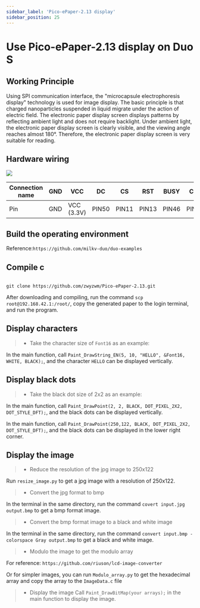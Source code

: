 ```yaml
---
sidebar_label: 'Pico-ePaper-2.13 display'
sidebar_position: 25
---
```


# Use Pico-ePaper-2.13 display on Duo S

## Working Principle

Using SPI communication interface, the "microcapsule electrophoresis display" technology is used for image display. The basic principle is that charged nanoparticles suspended in liquid migrate under the action of electric field. The electronic paper display screen displays patterns by reflecting ambient light and does not require backlight. Under ambient light, the electronic paper display screen is clearly visible, and the viewing angle reaches almost 180°. Therefore, the electronic paper display screen is very suitable for reading.

## Hardware wiring

<Image src='/docs/duo/duos/Accessories/Pico-ePaper1-2.13.webp' maxWidth='50%' align='center' />

| Connection name | GND | VCC | DC | CS | RST | BUSY | CLK | DIN |
|----------|-----|------------|-----|-----|-----|------|------|------|
| Pin | GND | VCC (3.3V) | PIN50 | PIN11 | PIN13 | PIN46 | PIN23 | PIN19 |

## Build the operating environment

Reference:` https://github.com/milkv-duo/duo-examples `

## Compile c

```

git clone https://github.com/zwyzwm/Pico-ePaper-2.13.git

```

After downloading and compiling, run the command ` scp root@192.168.42.1:/root/ `, copy the generated paper to the login terminal, and run the program.

## Display characters

> - Take the character size of `Font16` as an example:

In the main function, call `Paint_DrawString_EN(5, 10, "HELLO", &Font16, WHITE, BLACK);`, and the character `HELLO` can be displayed vertically.

## Display black dots

> - Take the black dot size of 2x2 as an example:

In the main function, call `Paint_DrawPoint(2, 2, BLACK, DOT_PIXEL_2X2, DOT_STYLE_DFT);`, and the black dots can be displayed vertically.

In the main function, call `Paint_DrawPoint(250,122, BLACK, DOT_PIXEL_2X2, DOT_STYLE_DFT);`, and the black dots can be displayed in the lower right corner.

## Display the image

> - Reduce the resolution of the jpg image to 250x122

Run ` resize_image.py ` to get a jpg image with a resolution of 250x122.

> - Convert the jpg format to bmp

In the terminal in the same directory, run the command ` covert input.jpg output.bmp ` to get a bmp format image.

> - Convert the bmp format image to a black and white image

In the terminal in the same directory, run the command ` convert input.bmp -colorspace Gray output.bmp ` to get a black and white image.

> - Modulo the image to get the modulo array

For reference: ` https://github.com/riuson/lcd-image-converter `

Or for simpler images, you can run ` Modulo_array.py ` to get the hexadecimal array and copy the array to the ` ImageData.c ` file
> - Display the image
Call ` Paint_DrawBitMap(your arrays); ` in the main function to display the image.







